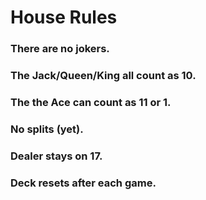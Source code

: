 # House Rules

### There are no jokers.

### The Jack/Queen/King all count as 10.

### The the Ace can count as 11 or 1.

### No splits (yet).

### Dealer stays on 17.

### Deck resets after each game.
